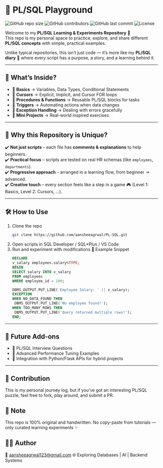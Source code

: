 # 🐘 PL/SQL Playground  

![GitHub repo size](https://img.shields.io/github/repo-size/aansheeagrwal/PLSQL-Problems?color=blueviolet) ![GitHub contributors](https://img.shields.io/github/contributors/aansheeagrwal/PLSQL-Problems) ![GitHub last commit](https://img.shields.io/github/last-commit/aansheeagrwal/PLSQL-Problems?color=success) ![License](https://img.shields.io/badge/License-MIT-yellow.svg)

Welcome to my **PL/SQL Learning & Experiments Repository** 🎉  
This repo is my personal space to practice, explore, and share different **PL/SQL concepts** with simple, practical examples.  

Unlike typical repositories, this isn’t just code — it’s more like my **PL/SQL diary** 📓 where every script has a purpose, a story, and a learning behind it.  

---

## 📂 What’s Inside?  

- 🔹 **Basics** → Variables, Data Types, Conditional Statements  
- 🔹 **Cursors** → Explicit, Implicit, and Cursor FOR loops  
- 🔹 **Procedures & Functions** → Reusable PL/SQL blocks for tasks  
- 🔹 **Triggers** → Automating actions when data changes  
- 🔹 **Exception Handling** → Dealing with errors gracefully  
- 🔹 **Mini Projects** → Real-world inspired exercises  

---

## 🚀 Why this Repository is Unique?  

✔️ **Not just scripts** – each file has **comments & explanations** to help beginners.  
✔️ **Practical focus** – scripts are tested on real HR schemas (like `employees`, `departments`).  
✔️ **Progressive approach** – arranged in a learning flow, from beginner → advanced.  
✔️ **Creative touch** – every section feels like a step in a game 🎮 (Level 1: Basics, Level 2: Cursors, …).  

---

## 🛠 How to Use  

1. Clone the repo  
   ```bash
   git clone https://github.com/aansheeagrwal/PL-SQL.git
   ```
2. Open scripts in SQL Developer / SQL*Plus / VS Code
3. Run and experiment with modifications 🧪
   Example Snippet
   ``` SQL
   DECLARE
   v_salary employees.salary%TYPE;
   BEGIN
   SELECT salary INTO v_salary 
   FROM employees 
   WHERE employee_id = 100;

   DBMS_OUTPUT.PUT_LINE('Employee Salary: ' || v_salary);
   EXCEPTION
   WHEN NO_DATA_FOUND THEN
    DBMS_OUTPUT.PUT_LINE('No employee found!');
   WHEN TOO_MANY_ROWS THEN
    DBMS_OUTPUT.PUT_LINE('Query returned multiple rows!');
   END;

   ```
---  
## 🌱 Future Add-ons
- 🔹 PL/SQL Interview Questions
- 🔹 Advanced Performance Tuning Examples
- 🔹 Integration with Python/Flask APIs for hybrid projects

---
## 🤝 Contribution
This is my personal journey log, but if you’ve got an interesting PL/SQL puzzle, feel free to fork, play around, and submit a PR.

## 📌 Note
This repo is 100% original and handwritten.
No copy-paste from tutorials — only curated learning experiments ✨

## 👩‍💻 Author
📧 aansheeagrwal123@gmail.com
🌐 Exploring Databases | AI | Backend Systems
